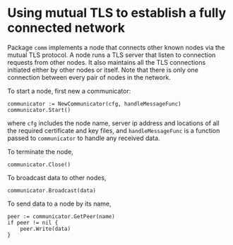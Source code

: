 # Using mutual TLS to establish a fully connected network

Package `comm` implements a node that connects other known nodes via the mutual TLS protocol. A node runs a TLS server that listen to connection requests from other nodes. It also maintains all the TLS connections initiated either by other nodes or itself. Note that there is only one connection between every pair of nodes in the network.

To start a node, first new a communicator:

```golang
communicator := NewCommunicator(cfg, handleMessageFunc)
communicator.Start()
```

where `cfg` includes the node name, server ip address and locations of all the required certificate and key files, and `handleMessageFunc` is a function passed to `communicator` to handle any received data.

To terminate the node,

```golang
communicator.Close()
```

To broadcast data to other nodes,

```golang
communicator.Broadcast(data)
```

To send data to a node by its name,

```golang
peer := communicator.GetPeer(name)
if peer != nil {
    peer.Write(data)
}
```